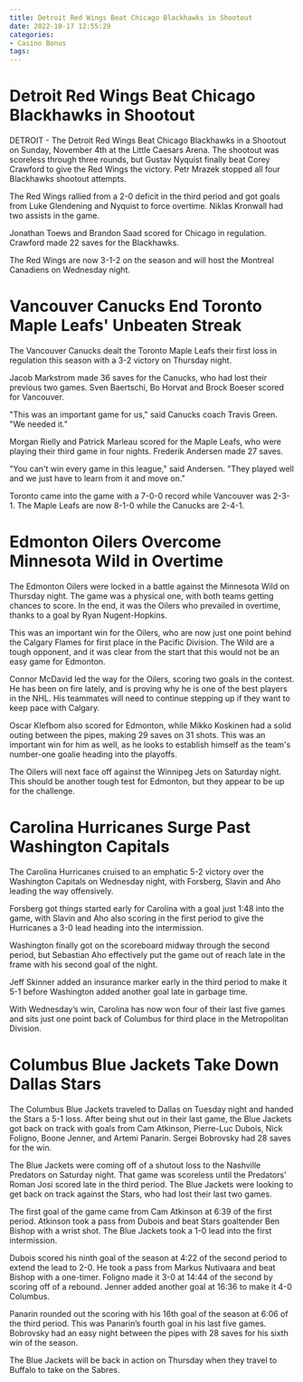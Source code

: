 ```yaml
---
title: Detroit Red Wings Beat Chicago Blackhawks in Shootout
date: 2022-10-17 12:55:29
categories:
- Casino Bonus
tags:
---
```



#  Detroit Red Wings Beat Chicago Blackhawks in Shootout

DETROIT - The Detroit Red Wings Beat Chicago Blackhawks in a Shootout on Sunday, November 4th at the Little Caesars Arena. The shootout was scoreless through three rounds, but Gustav Nyquist finally beat Corey Crawford to give the Red Wings the victory. Petr Mrazek stopped all four Blackhawks shootout attempts.

The Red Wings rallied from a 2-0 deficit in the third period and got goals from Luke Glendening and Nyquist to force overtime. Niklas Kronwall had two assists in the game.

Jonathan Toews and Brandon Saad scored for Chicago in regulation. Crawford made 22 saves for the Blackhawks.

The Red Wings are now 3-1-2 on the season and will host the Montreal Canadiens on Wednesday night.

#  Vancouver Canucks End Toronto Maple Leafs' Unbeaten Streak

The Vancouver Canucks dealt the Toronto Maple Leafs their first loss in regulation this season with a 3-2 victory on Thursday night.

Jacob Markstrom made 36 saves for the Canucks, who had lost their previous two games. Sven Baertschi, Bo Horvat and Brock Boeser scored for Vancouver.

"This was an important game for us," said Canucks coach Travis Green. "We needed it."

Morgan Rielly and Patrick Marleau scored for the Maple Leafs, who were playing their third game in four nights. Frederik Andersen made 27 saves.

"You can't win every game in this league," said Andersen. "They played well and we just have to learn from it and move on."

Toronto came into the game with a 7-0-0 record while Vancouver was 2-3-1. The Maple Leafs are now 8-1-0 while the Canucks are 2-4-1.

#  Edmonton Oilers Overcome Minnesota Wild in Overtime

The Edmonton Oilers were locked in a battle against the Minnesota Wild on Thursday night. The game was a physical one, with both teams getting chances to score. In the end, it was the Oilers who prevailed in overtime, thanks to a goal by Ryan Nugent-Hopkins.

This was an important win for the Oilers, who are now just one point behind the Calgary Flames for first place in the Pacific Division. The Wild are a tough opponent, and it was clear from the start that this would not be an easy game for Edmonton.

Connor McDavid led the way for the Oilers, scoring two goals in the contest. He has been on fire lately, and is proving why he is one of the best players in the NHL. His teammates will need to continue stepping up if they want to keep pace with Calgary.

Oscar Klefbom also scored for Edmonton, while Mikko Koskinen had a solid outing between the pipes, making 29 saves on 31 shots. This was an important win for him as well, as he looks to establish himself as the team's number-one goalie heading into the playoffs.

The Oilers will next face off against the Winnipeg Jets on Saturday night. This should be another tough test for Edmonton, but they appear to be up for the challenge.

#  Carolina Hurricanes Surge Past Washington Capitals

The Carolina Hurricanes cruised to an emphatic 5-2 victory over the Washington Capitals on Wednesday night, with Forsberg, Slavin and Aho leading the way offensively.

Forsberg got things started early for Carolina with a goal just 1:48 into the game, with Slavin and Aho also scoring in the first period to give the Hurricanes a 3-0 lead heading into the intermission.

Washington finally got on the scoreboard midway through the second period, but Sebastian Aho effectively put the game out of reach late in the frame with his second goal of the night.

Jeff Skinner added an insurance marker early in the third period to make it 5-1 before Washington added another goal late in garbage time.

With Wednesday’s win, Carolina has now won four of their last five games and sits just one point back of Columbus for third place in the Metropolitan Division.

#  Columbus Blue Jackets Take Down Dallas Stars

The Columbus Blue Jackets traveled to Dallas on Tuesday night and handed the Stars a 5-1 loss. After being shut out in their last game, the Blue Jackets got back on track with goals from Cam Atkinson, Pierre-Luc Dubois, Nick Foligno, Boone Jenner, and Artemi Panarin. Sergei Bobrovsky had 28 saves for the win.

The Blue Jackets were coming off of a shutout loss to the Nashville Predators on Saturday night. That game was scoreless until the Predators’ Roman Josi scored late in the third period. The Blue Jackets were looking to get back on track against the Stars, who had lost their last two games.

The first goal of the game came from Cam Atkinson at 6:39 of the first period. Atkinson took a pass from Dubois and beat Stars goaltender Ben Bishop with a wrist shot. The Blue Jackets took a 1-0 lead into the first intermission.

Dubois scored his ninth goal of the season at 4:22 of the second period to extend the lead to 2-0. He took a pass from Markus Nutivaara and beat Bishop with a one-timer. Foligno made it 3-0 at 14:44 of the second by scoring off of a rebound. Jenner added another goal at 16:36 to make it 4-0 Columbus.

Panarin rounded out the scoring with his 16th goal of the season at 6:06 of the third period. This was Panarin’s fourth goal in his last five games. Bobrovsky had an easy night between the pipes with 28 saves for his sixth win of the season.

The Blue Jackets will be back in action on Thursday when they travel to Buffalo to take on the Sabres.